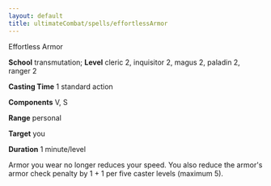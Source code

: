 ```yaml
---
layout: default
title: ultimateCombat/spells/effortlessArmor
---
```

Effortless Armor

**School** transmutation; **Level** cleric 2, inquisitor 2, magus 2, paladin 2, ranger 2

**Casting Time** 1 standard action

**Components** V, S

**Range** personal

**Target** you

**Duration** 1 minute/level

Armor you wear no longer reduces your speed. You also reduce the armor's armor check penalty by 1 + 1 per five caster levels (maximum 5).

